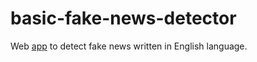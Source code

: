 # basic-fake-news-detector
Web [app](https://edinorog2196-basic-fake-news-detector-codesapp-y8hmdy.streamlit.app/) to detect fake news written in English language.

